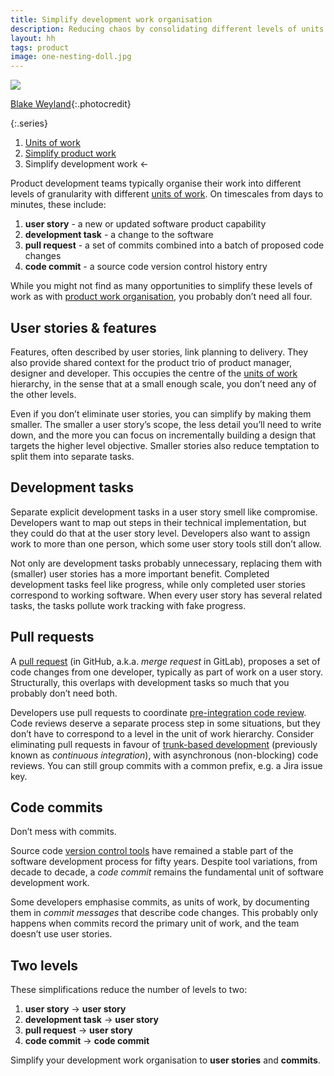 ```yaml
---
title: Simplify development work organisation
description: Reducing chaos by consolidating different levels of units of work
layout: hh
tags: product
image: one-nesting-doll.jpg
---
```


![](one-nesting-doll.jpg)

[Blake Weyland](https://unsplash.com/photos/9hhOVsf1lpU){:.photocredit}

{:.series}
1. [Units of work](units-of-work)
2. [Simplify product work](simplify-product-work)
3. Simplify development work ←

Product development teams typically organise their work into different levels of granularity with different
[units of work](units-of-work).
On timescales from days to minutes, these include:

1. **user story** - a new or updated software product capability
2. **development task** - a change to the software
3. **pull request** - a set of commits combined into a batch of proposed code changes
4. **code commit** - a source code version control history entry

While you might not find as many opportunities to simplify these levels of work as with
[product work organisation](simplify-product-work),
you probably don’t need all four.

## User stories & features

Features, often described by user stories, link planning to delivery.
They also provide shared context for the product trio of product manager, designer and developer.
This occupies the centre of the [units of work](units-of-work) hierarchy, in the sense that at a small enough scale, you don’t need any of the other levels.

Even if you don’t eliminate user stories, you can simplify by making them smaller.
The smaller a user story’s scope, the less detail you’ll need to write down, and the more you can focus on incrementally building a design that targets the higher level objective.
Smaller stories also reduce temptation to split them into separate tasks.

## Development tasks

Separate explicit development tasks in a user story smell like compromise.
Developers want to map out steps in their technical implementation, but they could do that at the user story level.
Developers also want to assign work to more than one person, which some user story tools still don’t allow.

Not only are development tasks probably unnecessary, replacing them with (smaller) user stories has a more important benefit.
Completed development tasks feel like progress, while only completed user stories correspond to working software.
When every user story has several related tasks, the tasks pollute work tracking with fake progress.

## Pull requests

A [pull request](https://martinfowler.com/bliki/PullRequest.html)
(in GitHub, a.k.a. _merge request_ in GitLab), 
proposes a set of code changes from one developer, typically as part of work on a user story.
Structurally, this overlaps with development tasks so much that you probably don’t need both.

Developers use pull requests to coordinate
[pre-integration code review](https://martinfowler.com/articles/branching-patterns.html#reviewed-commits).
Code reviews deserve a separate process step in some situations, but they don’t have to correspond to a level in the unit of work hierarchy.
Consider eliminating pull requests in favour of
[trunk-based development](https://martinfowler.com/articles/branching-patterns.html#continuous-integration)
(previously known as _continuous integration_), with asynchronous (non-blocking) code reviews.
You can still group commits with a common prefix, e.g. a Jira issue key.

## Code commits

Don’t mess with commits.

Source code [version control tools](https://en.wikipedia.org/wiki/Version_control)
have remained a stable part of the software development process for fifty years.
Despite tool variations, from decade to decade, a _code commit_ remains the fundamental unit of software development work.

Some developers emphasise commits, as units of work, by documenting them in _commit messages_ that describe code changes.
This probably only happens when commits record the primary unit of work, and the team doesn’t use user stories.

## Two levels

These simplifications reduce the number of levels to two:

1. **user story** → **user story**
2. **development task** → **user story**
3. **pull request** → **user story**
4. **code commit** → **code commit**

Simplify your development work organisation to **user stories** and **commits**.
